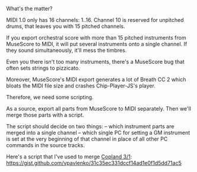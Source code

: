 What's the matter?

MIDI 1.0 only has 16 channels: 1..16. Channel 10 is reserved for unpitched drums, that leaves you with 15 pitched channels.

If you export orchestral score with more than 15 pitched instruments from MuseScore to MIDI, it will put several instruments onto a single channel. If they sound simultaneously, it'll mess the timbres.

Even you there isn't too many instruments, there's a MuseScore bug that often sets strings to pizzicato.

Moreover, MuseScore's MIDI export generates a lot of Breath CC 2 which bloats the MIDI file size and crashes Chip-Player-JS's player.

Therefore, we need some scripting.

As a source, export all parts from MuseScore to MIDI separately. Then we'll merge those parts with a script.

The script should decide on two things:
– which instrument parts are merged into a single channel
– which single PC for setting a GM instrument is set at the very beginning of that channel in place of all other PC commands in the source tracks.

Here's a script that I've used to merge [Copland 3/1](https://rawl.rocks/f/copland_symphony_3_mov_1_rewired): https://gist.github.com/vpavlenko/31c35ec331dccf14ad1e0f1d5dd71ac5
